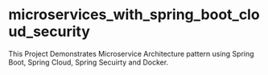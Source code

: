 # microservices_with_spring_boot_cloud_security

This Project Demonstrates Microservice Architecture pattern using Spring Boot, Spring Cloud, Spring Secuirty and Docker.
